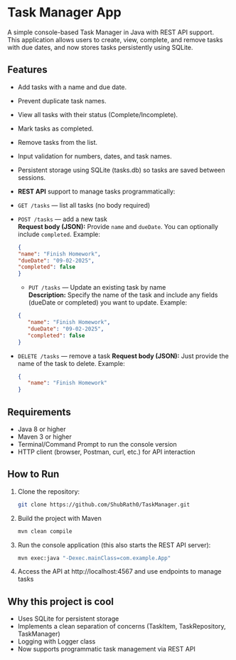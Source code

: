 # Task Manager App

A simple console-based Task Manager in Java with REST API support.  
This application allows users to create, view, complete, and remove tasks with due dates, and now stores tasks persistently using SQLite.

## Features

- Add tasks with a name and due date.
- Prevent duplicate task names.
- View all tasks with their status (Complete/Incomplete).
- Mark tasks as completed.
- Remove tasks from the list.
- Input validation for numbers, dates, and task names.
- Persistent storage using SQLite (tasks.db) so tasks are saved between sessions.
- **REST API** support to manage tasks programmatically:
- `GET /tasks` — list all tasks (no body required)  
- `POST /tasks` — add a new task  
  **Request body (JSON):** Provide `name` and `dueDate`. You can optionally include `completed`. Example:
   ```json
   {
   "name": "Finish Homework",
   "dueDate": "09-02-2025",
   "completed": false
   }
   ```

  - `PUT /tasks` — Update an existing task by name  
   **Description:** Specify the name of the task and include any fields (dueDate or completed) you want to update. Example:
   ```json
   {
      "name": "Finish Homework",
      "dueDate": "09-02-2025",
      "completed": false
   }
   ```

- `DELETE /tasks` — remove a task
   **Request body (JSON):** Just provide the name of the task to delete. Example:
   ```json
   {
      "name": "Finish Homework"
   }
   ```

## Requirements

- Java 8 or higher
- Maven 3 or higher
- Terminal/Command Prompt to run the console version
- HTTP client (browser, Postman, curl, etc.) for API interaction

## How to Run

1. Clone the repository:

   ```bash
   git clone https://github.com/ShubRath0/TaskManager.git
   ```

2. Build the project with Maven

   ```bash
   mvn clean compile
   ```

3. Run the console application (this also starts the REST API server):

   ```bash
   mvn exec:java "-Dexec.mainClass=com.example.App"
   ```

4. Access the API at http://localhost:4567 and use endpoints to manage tasks

## Why this project is cool

- Uses SQLite for persistent storage
- Implements a clean separation of concerns (TaskItem, TaskRepository, TaskManager)
- Logging with Logger class
- Now supports programmatic task management via REST API
